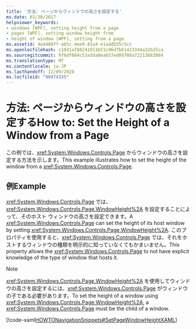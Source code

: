 ```yaml
---
title: '方法: ページからウィンドウの高さを設定する'
ms.date: 03/30/2017
helpviewer_keywords:
- windows [WPF], setting height from a page
- pages [WPF], setting window height from
- height of window [WPF], setting from a page
ms.assetid: 4e4488ff-ab5c-4ee9-81a4-e1addb55c5cc
ms.openlocfilehash: c1041af88241011b51c96d7b61423344a32b25ca
ms.sourcegitcommit: 9f6df084c53a3da0ea657ed0d708a72213683084
ms.translationtype: MT
ms.contentlocale: ja-JP
ms.lasthandoff: 12/09/2020
ms.locfileid: "96974335"
---
```

# <a name="how-to-set-the-height-of-a-window-from-a-page"></a><span data-ttu-id="012ae-102">方法: ページからウィンドウの高さを設定する</span><span class="sxs-lookup"><span data-stu-id="012ae-102">How to: Set the Height of a Window from a Page</span></span>
<span data-ttu-id="012ae-103">この例では、<xref:System.Windows.Controls.Page> からウィンドウの高さを設定する方法を示します。</span><span class="sxs-lookup"><span data-stu-id="012ae-103">This example illustrates how to set the height of the window from a <xref:System.Windows.Controls.Page>.</span></span>  
  
## <a name="example"></a><span data-ttu-id="012ae-104">例</span><span class="sxs-lookup"><span data-stu-id="012ae-104">Example</span></span>  
 <span data-ttu-id="012ae-105"><xref:System.Windows.Controls.Page> では、<xref:System.Windows.Controls.Page.WindowHeight%2A> を設定することによって、そのホスト ウィンドウの高さを設定できます。</span><span class="sxs-lookup"><span data-stu-id="012ae-105">A <xref:System.Windows.Controls.Page> can set the height of its host window by setting <xref:System.Windows.Controls.Page.WindowHeight%2A>.</span></span> <span data-ttu-id="012ae-106">このプロパティを使用すると、<xref:System.Windows.Controls.Page> では、それをホストするウィンドウの種類を明示的に知っていなくてもかまいません。</span><span class="sxs-lookup"><span data-stu-id="012ae-106">This property allows the <xref:System.Windows.Controls.Page> to not have explicit knowledge of the type of window that hosts it.</span></span>  
  
> [!NOTE]
> <span data-ttu-id="012ae-107"><xref:System.Windows.Controls.Page.WindowHeight%2A> を使用してウィンドウの高さを設定するには、<xref:System.Windows.Controls.Page> がウィンドウの子である必要があります。</span><span class="sxs-lookup"><span data-stu-id="012ae-107">To set the height of a window using <xref:System.Windows.Controls.Page.WindowHeight%2A>, a <xref:System.Windows.Controls.Page> must be the child of a window.</span></span>  
  
 [!code-xaml[HOWTONavigationSnippets#SetPageWindowHeightXAML](~/samples/snippets/csharp/VS_Snippets_Wpf/HOWTONavigationSnippets/CSharp/SetWindowHeightPage.xaml#setpagewindowheightxaml)]
